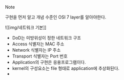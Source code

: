 > [!NOTE]
> 구현을 먼저 알고 개념 수준인 OSI 7 layer를 알아야한다.

![[img/네트워크 기본]]
- DoD는 미방위성이 정한 네트워크 구조
- Access 식별자는 MAC 주소
- Network 식별자는 IP 주소
- Transport 식별자는 Port 번호
- Application의 구현은 응용프로그램이다.
- kernel의 구성요소는 file 형태로 application에 추상화된다.
- 
